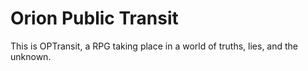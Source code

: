 # Orion Public Transit

This is OPTransit, a RPG taking place in a world of truths, lies, and the unknown.

